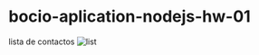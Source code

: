# bocio-aplication-nodejs-hw-01

lista de contactos
![list](https://github.com/luisQuintero32/bocio-aplication-nodejs-hw-01/assets/115516045/05dd65dd-d5b8-41db-a240-4b3b14a3623e)



